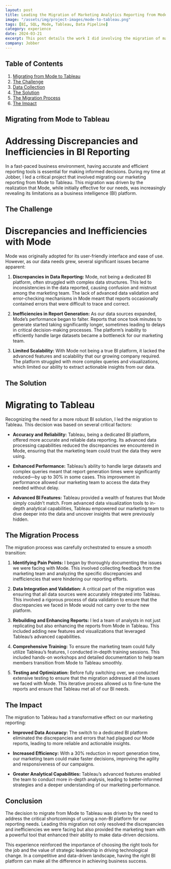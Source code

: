 ```yaml
---
layout: post
title: Leading the Migration of Marketing Analytics Reporting from Mode to Tableau
image: "/assets/img/project-images/mode-to-tableau.png"
tags: [BI, SQL, Mode, Tableau, Data Pipeline]
category: experience
date: 2024-03-21
excerpt: This post details the work I did involving the migration of marketing analytics reporting from Mode to Tableau
company: Jobber
---
```


## Table of Contents
1. [Migrating from Mode to Tableau](#migrating-from-mode-to-tableau)
2. [The Challenge](#the-challenge)
3. [Data Collection](#data-collection)
5. [The Solution](#the-solution)
6. [The Migration Process](#the-migration-process)
7. [The Impact](#the-impact)


## Migrating from Mode to Tableau
# Addressing Discrepancies and Inefficiencies in BI Reporting

In a fast-paced business environment, having accurate and efficient reporting tools is essential for making informed decisions. During my time at Jobber, I led a critical project that involved migrating our marketing reporting from Mode to Tableau. This migration was driven by the realization that Mode, while initially effective for our needs, was increasingly revealing its limitations as a business intelligence (BI) platform.

## The Challenge
# Discrepancies and Inefficiencies with Mode

Mode was originally adopted for its user-friendly interface and ease of use. However, as our data needs grew, several significant issues became apparent:

1. **Discrepancies in Data Reporting:** Mode, not being a dedicated BI platform, often struggled with complex data structures. This led to inconsistencies in the data reported, causing confusion and mistrust among the marketing team. The lack of advanced data validation and error-checking mechanisms in Mode meant that reports occasionally contained errors that were difficult to trace and correct.

2. **Inefficiencies in Report Generation:** As our data sources expanded, Mode’s performance began to falter. Reports that once took minutes to generate started taking significantly longer, sometimes leading to delays in critical decision-making processes. The platform’s inability to efficiently handle large datasets became a bottleneck for our marketing team.

3. **Limited Scalability:** With Mode not being a true BI platform, it lacked the advanced features and scalability that our growing company required. The platform struggled with more complex queries and visualizations, which limited our ability to extract actionable insights from our data.

## The Solution
# Migrating to Tableau

Recognizing the need for a more robust BI solution, I led the migration to Tableau. This decision was based on several critical factors:

- **Accuracy and Reliability:** Tableau, being a dedicated BI platform, offered more accurate and reliable data reporting. Its advanced data processing capabilities reduced the discrepancies we encountered in Mode, ensuring that the marketing team could trust the data they were using.

- **Enhanced Performance:** Tableau’s ability to handle large datasets and complex queries meant that report generation times were significantly reduced—by up to 30% in some cases. This improvement in performance allowed our marketing team to access the data they needed without delay.

- **Advanced BI Features:** Tableau provided a wealth of features that Mode simply couldn’t match. From advanced data visualization tools to in-depth analytical capabilities, Tableau empowered our marketing team to dive deeper into the data and uncover insights that were previously hidden.

## The Migration Process

The migration process was carefully orchestrated to ensure a smooth transition:

1. **Identifying Pain Points:** I began by thoroughly documenting the issues we were facing with Mode. This involved collecting feedback from the marketing team and analyzing the specific discrepancies and inefficiencies that were hindering our reporting efforts.

2. **Data Integration and Validation:** A critical part of the migration was ensuring that all data sources were accurately integrated into Tableau. This involved a rigorous process of data validation to ensure that the discrepancies we faced in Mode would not carry over to the new platform.

3. **Rebuilding and Enhancing Reports:** I led a team of analysts in not just replicating but also enhancing the reports from Mode in Tableau. This included adding new features and visualizations that leveraged Tableau’s advanced capabilities.

4. **Comprehensive Training:** To ensure the marketing team could fully utilize Tableau’s features, I conducted in-depth training sessions. This included hands-on workshops and detailed documentation to help team members transition from Mode to Tableau smoothly.

5. **Testing and Optimization:** Before fully switching over, we conducted extensive testing to ensure that the migration addressed all the issues we faced with Mode. This iterative process allowed us to fine-tune the reports and ensure that Tableau met all of our BI needs.

## The Impact

The migration to Tableau had a transformative effect on our marketing reporting:

- **Improved Data Accuracy:** The switch to a dedicated BI platform eliminated the discrepancies and errors that had plagued our Mode reports, leading to more reliable and actionable insights.

- **Increased Efficiency:** With a 30% reduction in report generation time, our marketing team could make faster decisions, improving the agility and responsiveness of our campaigns.

- **Greater Analytical Capabilities:** Tableau’s advanced features enabled the team to conduct more in-depth analysis, leading to better-informed strategies and a deeper understanding of our marketing performance.

## Conclusion

The decision to migrate from Mode to Tableau was driven by the need to address the critical shortcomings of using a non-BI platform for our reporting needs. Leading this migration not only resolved the discrepancies and inefficiencies we were facing but also provided the marketing team with a powerful tool that enhanced their ability to make data-driven decisions.

This experience reinforced the importance of choosing the right tools for the job and the value of strategic leadership in driving technological change. In a competitive and data-driven landscape, having the right BI platform can make all the difference in achieving business success.
